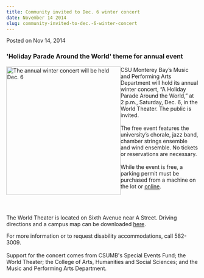 ```yaml
---
title: Community invited to Dec. 6 winter concert
date: November 14 2014
slug: community-invited-to-dec.-6-winter-concert
---
```





<span class="date">Posted on Nov 14, 2014    </span>
<h3>&apos;Holiday Parade Around the World&apos; theme for annual event</h3>
<p><img alt="The annual winter concert will be held Dec. 6" src="http://news.csumb.edu/sites/default/files/65/attachments/news/images/winter_wonderland_for_web_0.jpg" style="width:300px; height:337px; float:left">CSU Monterey Bay&#x2019;s
Music and Performing Arts Department will hold its annual winter
concert, &#x201C;A Holiday Parade Around the World,&#x201D; at 2 p.m., Saturday,
Dec. 6, in the World Theater. The public is invited.<br>
<br>
The free event features the university&#x2019;s chorale, jazz band,
chamber strings ensemble and wind ensemble. No tickets or
reservations are necessary.<br>
<br>
While the event is free, a parking permit must be purchased from a
machine on the lot or <a href="http://parking.csumb.edu/buy-permit" rel="nofollow">online</a>.</br></br></br></br></img></p>
<p>The World Theater is located on Sixth Avenue near A Street.
Driving directions and a campus map can be downloaded <a href="http://csumb.edu/maps" rel="nofollow">here</a>.&#xA0;</p>
<p>For more information or to request disability accommodations,
call 582-3009.<br>
<br>
Support for the concert comes from CSUMB&apos;s Special Events Fund; the
World Theater; the College of Arts, Humanities and Social Sciences;
and the Music and Performing Arts Department.</br></br></p>





